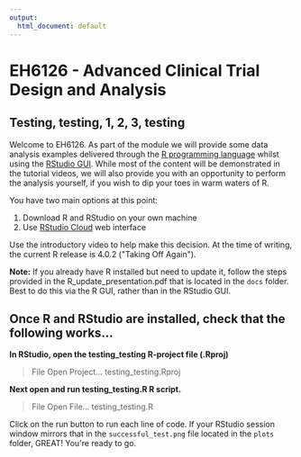 ```yaml
---
output:
  html_document: default
---
```

# EH6126 - Advanced Clinical Trial Design and Analysis

## Testing, testing, 1, 2, 3, testing

Welcome to EH6126. As part of the module we will provide some data analysis examples delivered through the [R programming language](https://cran.r-project.org/) whilst using the [RStudio GUI](https://rstudio.com/). While most of the content will be demonstrated in the tutorial videos, we will also provide you with an opportunity to perform the analysis yourself, if you wish to dip your toes in warm waters of R.

You have two main options at this point:

1. Download R and RStudio on your own machine
2. Use [RStudio Cloud](https://rstudio.cloud/) web interface 

Use the introductory video to help make this decision. At the time of writing, the current R release is 4.0.2 ("Taking Off Again").

**Note:** If you already have R installed but need to update it, follow the steps provided in the R_update_presentation.pdf that is located in the `docs` folder. Best to do this via the R GUI, rather than in the RStudio GUI. 

## Once R and RStudio are installed, check that the following works...

**In RStudio, open the testing_testing R-project file (.Rproj)**
> File
> Open Project...
> testing_testing.Rproj

**Next open and run testing_testing.R R script.**
> File
> Open File...
> testing_testing.R

Click on the run button to run each line of code. If your RStudio session window mirrors that in the `successful_test.png` file located in the `plots` folder, GREAT! You're ready to go.